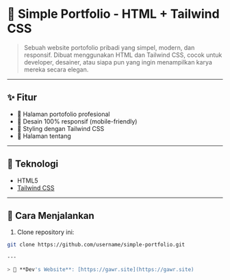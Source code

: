 # 🎨 Simple Portfolio - HTML + Tailwind CSS
> Sebuah website portofolio pribadi yang simpel, modern, dan responsif. Dibuat menggunakan HTML dan Tailwind CSS, cocok untuk developer, desainer, atau siapa pun yang ingin menampilkan karya mereka secara elegan.

---

## ✨ Fitur

- 💼 Halaman portofolio profesional
- 📱 Desain 100% responsif (mobile-friendly)
- 🎨 Styling dengan Tailwind CSS
- 📄 Halaman tentang

---

## 🧰 Teknologi

- HTML5
- [Tailwind CSS](https://tailwindcss.com/)

---
## 🚀 Cara Menjalankan

1. Clone repository ini:

```bash
git clone https://github.com/username/simple-portfolio.git

---

> 🔗 **Dev's Website**: [https://gawr.site](https://gawr.site)
